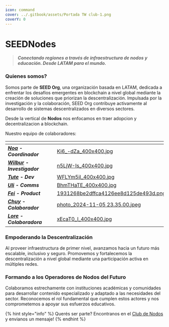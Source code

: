 ```yaml
---
icon: command
cover: ../.gitbook/assets/Portada TW club-1.png
coverY: 0
---
```


# SEEDNodes

> _**Conectando regiones a través de infraestructura de nodos y educación. Desde LATAM para el mundo.**_

### Quienes somos?

Somos parte de **SEED Org**, una organización basada en LATAM, dedicada a enfrentar los desafíos emergentes en blockchain a nivel global mediante la creación de soluciones que priorizan la descentralización. Impulsada por la investigación y la colaboración, SEED Org contribuye activamente al desarrollo de sistemas descentralizados en diversos sectores.

Desde la vertical de **Nodos** nos enfocamos en traer adopcion y decentralizacion a blockchain.&#x20;

Nuestro equipo de colaboradores:

<table data-view="cards"><thead><tr><th></th><th></th><th></th><th data-hidden data-card-cover data-type="files"></th></tr></thead><tbody><tr><td><a href="https://x.com/SeedsPuntoEth"><em><strong>Noa</strong></em></a> <em><strong>- Coordinador</strong></em></td><td></td><td></td><td><a href="../.gitbook/assets/Ki6_-dZa_400x400.jpg">Ki6_-dZa_400x400.jpg</a></td></tr><tr><td><a href="https://x.com/criptopipa"><em><strong>Wilbur</strong></em></a> <em><strong>- Investigador</strong></em></td><td></td><td></td><td><a href="../.gitbook/assets/n5LjW-Is_400x400.jpg">n5LjW-Is_400x400.jpg</a></td></tr><tr><td><a href="https://x.com/MateoEmilio1"><em><strong>Tute</strong></em></a> <em><strong>- Dev</strong></em></td><td></td><td></td><td><a href="../.gitbook/assets/WFLYm5iI_400x400.jpg">WFLYm5iI_400x400.jpg</a></td></tr><tr><td><a href="https://x.com/cavenaghiulises"><em><strong>Uli</strong></em></a> <em><strong>- Comms</strong></em></td><td></td><td></td><td><a href="../.gitbook/assets/BhmTHaTE_400x400.jpg">BhmTHaTE_400x400.jpg</a></td></tr><tr><td><a href="https://x.com/0xfeiwian"><em><strong>Fei</strong></em></a> <em><strong>- Product</strong></em></td><td></td><td></td><td><a href="../.gitbook/assets/1931268be2dffca4126ee8d125de493d.png">1931268be2dffca4126ee8d125de493d.png</a></td></tr><tr><td><a href="https://warpcast.com/chuy"><em><strong>Chuy</strong></em></a> <em><strong>- Colaborador</strong></em></td><td></td><td></td><td><a href="../.gitbook/assets/photo_2024-11-05 23.35.00.jpeg">photo_2024-11-05 23.35.00.jpeg</a></td></tr><tr><td><a href="https://x.com/Lorrena__"><em><strong>Lore</strong></em></a> <em><strong>- Colaboradora</strong></em></td><td></td><td></td><td><a href="../.gitbook/assets/xEcaT0_I_400x400.jpg">xEcaT0_I_400x400.jpg</a></td></tr></tbody></table>

### Empoderando la Descentralización

Al proveer infraestructura de primer nivel, avanzamos hacia un futuro más escalable, inclusivo y seguro. Promovemos y fortalecemos la descentralización a nivel global mediante una participación activa en múltiples redes.

### Formando a los Operadores de Nodos del Futuro

Colaboramos estrechamente con instituciones académicas y comunidades para desarrollar contenido especializado y adaptado a las necesidades del sector. Reconocemos el rol fundamental que cumplen estos actores y nos comprometemos a apoyar sus esfuerzos educativos.

{% hint style="info" %}
Querés ser parte? Encontranos en el [Club de Nodos ](https://t.me/SEED_Nodes)y envianos un mensaje!
{% endhint %}
